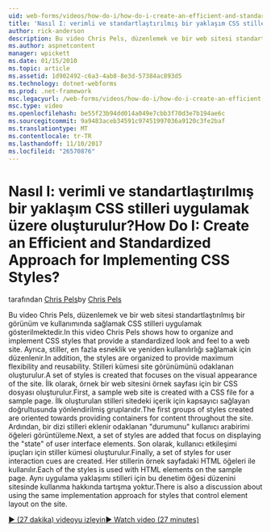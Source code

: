 ```yaml
---
uid: web-forms/videos/how-do-i/how-do-i-create-an-efficient-and-standardized-approach-for-implementing-css-styles
title: 'Nasıl I: verimli ve standartlaştırılmış bir yaklaşım CSS stilleri uygulamak üzere oluşturulur? | Microsoft Docs'
author: rick-anderson
description: Bu video Chris Pels, düzenlemek ve bir web sitesi standartlaştırılmış bir görünüm ve kullanımında sağlamak CSS stilleri uygulamak gösterilmektedir. Ayrıca, stillerdir...
ms.author: aspnetcontent
manager: wpickett
ms.date: 01/15/2010
ms.topic: article
ms.assetid: 1d902492-c6a3-4ab8-8e3d-57384ac893d5
ms.technology: dotnet-webforms
ms.prod: .net-framework
msc.legacyurl: /web-forms/videos/how-do-i/how-do-i-create-an-efficient-and-standardized-approach-for-implementing-css-styles
msc.type: video
ms.openlocfilehash: be55f23b94dd014a049e7cbb3f70d3e7b194ae6c
ms.sourcegitcommit: 9a9483aceb34591c97451997036a9120c3fe2baf
ms.translationtype: MT
ms.contentlocale: tr-TR
ms.lasthandoff: 11/10/2017
ms.locfileid: "26570876"
---
```

<a name="how-do-i-create-an-efficient-and-standardized-approach-for-implementing-css-styles"></a><span data-ttu-id="42cc8-105">Nasıl I: verimli ve standartlaştırılmış bir yaklaşım CSS stilleri uygulamak üzere oluşturulur?</span><span class="sxs-lookup"><span data-stu-id="42cc8-105">How Do I: Create an Efficient and Standardized Approach for Implementing CSS Styles?</span></span>
====================
<span data-ttu-id="42cc8-106">tarafından [Chris Pels](https://twitter.com/chrispels)</span><span class="sxs-lookup"><span data-stu-id="42cc8-106">by [Chris Pels](https://twitter.com/chrispels)</span></span>

<span data-ttu-id="42cc8-107">Bu video Chris Pels, düzenlemek ve bir web sitesi standartlaştırılmış bir görünüm ve kullanımında sağlamak CSS stilleri uygulamak gösterilmektedir.</span><span class="sxs-lookup"><span data-stu-id="42cc8-107">In this video Chris Pels shows how to organize and implement CSS styles that provide a standardized look and feel to a web site.</span></span> <span data-ttu-id="42cc8-108">Ayrıca, stiller, en fazla esneklik ve yeniden kullanılırlığı sağlamak için düzenlenir.</span><span class="sxs-lookup"><span data-stu-id="42cc8-108">In addition, the styles are organized to provide maximum flexibility and reusability.</span></span> <span data-ttu-id="42cc8-109">Stilleri kümesi site görünümünü odaklanan oluşturulur.</span><span class="sxs-lookup"><span data-stu-id="42cc8-109">A set of styles is created that focuses on the visual appearance of the site.</span></span> <span data-ttu-id="42cc8-110">İlk olarak, örnek bir web sitesini örnek sayfası için bir CSS dosyası oluşturulur.</span><span class="sxs-lookup"><span data-stu-id="42cc8-110">First, a sample web site is created with a CSS file for a sample page.</span></span> <span data-ttu-id="42cc8-111">İlk oluşturulan stilleri sitedeki içerik için kapsayıcı sağlayan doğrultusunda yönlendirilmiş gruplarıdır.</span><span class="sxs-lookup"><span data-stu-id="42cc8-111">The first groups of styles created are oriented towards providing containers for content throughout the site.</span></span> <span data-ttu-id="42cc8-112">Ardından, bir dizi stilleri eklenir odaklanan "durumunu" kullanıcı arabirimi öğeleri görüntüleme.</span><span class="sxs-lookup"><span data-stu-id="42cc8-112">Next, a set of styles are added that focus on displaying the "state" of user interface elements.</span></span> <span data-ttu-id="42cc8-113">Son olarak, kullanıcı etkileşimi ipuçları için stiller kümesi oluşturulur.</span><span class="sxs-lookup"><span data-stu-id="42cc8-113">Finally, a set of styles for user interaction cues are created.</span></span> <span data-ttu-id="42cc8-114">Her stillerin örnek sayfadaki HTML öğeleri ile kullanılır.</span><span class="sxs-lookup"><span data-stu-id="42cc8-114">Each of the styles is used with HTML elements on the sample page.</span></span> <span data-ttu-id="42cc8-115">Aynı uygulama yaklaşımı stilleri için bu denetim öğesi düzenini sitesinde kullanma hakkında tartışma yoktur.</span><span class="sxs-lookup"><span data-stu-id="42cc8-115">There is also a discussion about using the same implementation approach for styles that control element layout on the site.</span></span>

[<span data-ttu-id="42cc8-116">&#9654; (27 dakika) videoyu izleyin</span><span class="sxs-lookup"><span data-stu-id="42cc8-116">&#9654; Watch video (27 minutes)</span></span>](https://channel9.msdn.com/Blogs/ASP-NET-Site-Videos/how-do-i-create-an-efficient-and-standardized-approach-for-implementing-css-styles)
